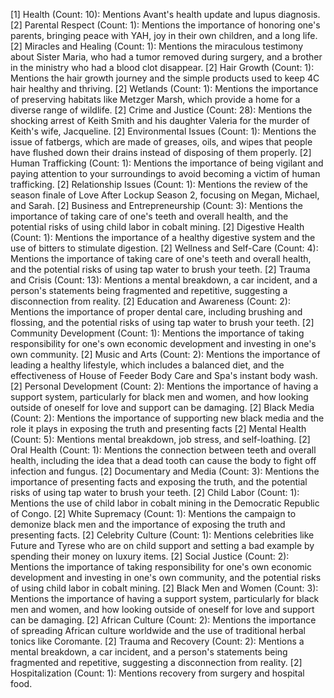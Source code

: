 [1] Health (Count: 10): Mentions Avant's health update and lupus diagnosis.
	[2] Parental Respect (Count: 1): Mentions the importance of honoring one's parents, bringing peace with YAH, joy in their own children, and a long life.
	[2] Miracles and Healing (Count: 1): Mentions the miraculous testimony about Sister Maria, who had a tumor removed during surgery, and a brother in the ministry who had a blood clot disappear.
	[2] Hair Growth (Count: 1): Mentions the hair growth journey and the simple products used to keep 4C hair healthy and thriving.
	[2] Wetlands (Count: 1): Mentions the importance of preserving habitats like Metzger Marsh, which provide a home for a diverse range of wildlife.
	[2] Crime and Justice (Count: 28): Mentions the shocking arrest of Keith Smith and his daughter Valeria for the murder of Keith's wife, Jacqueline.
	[2] Environmental Issues (Count: 1): Mentions the issue of fatbergs, which are made of greases, oils, and wipes that people have flushed down their drains instead of disposing of them properly.
	[2] Human Trafficking (Count: 1): Mentions the importance of being vigilant and paying attention to your surroundings to avoid becoming a victim of human trafficking.
	[2] Relationship Issues (Count: 1): Mentions the review of the season finale of Love After Lockup Season 2, focusing on Megan, Michael, and Sarah.
	[2] Business and Entrepreneurship (Count: 3): Mentions the importance of taking care of one's teeth and overall health, and the potential risks of using child labor in cobalt mining.
	[2] Digestive Health (Count: 1): Mentions the importance of a healthy digestive system and the use of bitters to stimulate digestion.
	[2] Wellness and Self-Care (Count: 4): Mentions the importance of taking care of one's teeth and overall health, and the potential risks of using tap water to brush your teeth.
	[2] Trauma and Crisis (Count: 13): Mentions a mental breakdown, a car incident, and a person's statements being fragmented and repetitive, suggesting a disconnection from reality.
	[2] Education and Awareness (Count: 2): Mentions the importance of proper dental care, including brushing and flossing, and the potential risks of using tap water to brush your teeth.
	[2] Community Development (Count: 1): Mentions the importance of taking responsibility for one's own economic development and investing in one's own community.
	[2] Music and Arts (Count: 2): Mentions the importance of leading a healthy lifestyle, which includes a balanced diet, and the effectiveness of House of Feeder Body Care and Spa's instant body wash.
	[2] Personal Development (Count: 2): Mentions the importance of having a support system, particularly for black men and women, and how looking outside of oneself for love and support can be damaging.
	[2] Black Media (Count: 2): Mentions the importance of supporting new black media and the role it plays in exposing the truth and presenting facts
	[2] Mental Health (Count: 5): Mentions mental breakdown, job stress, and self-loathing.
	[2] Oral Health (Count: 1): Mentions the connection between teeth and overall health, including the idea that a dead tooth can cause the body to fight off infection and fungus.
	[2] Documentary and Media (Count: 3): Mentions the importance of presenting facts and exposing the truth, and the potential risks of using tap water to brush your teeth.
	[2] Child Labor (Count: 1): Mentions the use of child labor in cobalt mining in the Democratic Republic of Congo.
	[2] White Supremacy (Count: 1): Mentions the campaign to demonize black men and the importance of exposing the truth and presenting facts.
	[2] Celebrity Culture (Count: 1): Mentions celebrities like Future and Tyrese who are on child support and setting a bad example by spending their money on luxury items.
	[2] Social Justice (Count: 2): Mentions the importance of taking responsibility for one's own economic development and investing in one's own community, and the potential risks of using child labor in cobalt mining.
	[2] Black Men and Women (Count: 3): Mentions the importance of having a support system, particularly for black men and women, and how looking outside of oneself for love and support can be damaging.
	[2] African Culture (Count: 2): Mentions the importance of spreading African culture worldwide and the use of traditional herbal tonics like Coromante.
	[2] Trauma and Recovery (Count: 2): Mentions a mental breakdown, a car incident, and a person's statements being fragmented and repetitive, suggesting a disconnection from reality.
	[2] Hospitalization (Count: 1): Mentions recovery from surgery and hospital food.

